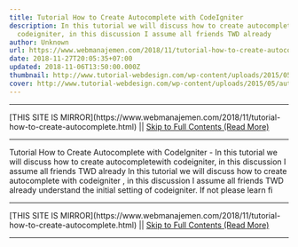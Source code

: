 ```yaml
---
title: Tutorial How to Create Autocomplete with CodeIgniter
description: In this tutorial we will discuss how to create autocompletewith
  codeigniter, in this discussion I assume all friends TWD already
author: Unknown
url: https://www.webmanajemen.com/2018/11/tutorial-how-to-create-autocomplete.html
date: 2018-11-27T20:05:35+07:00
updated: 2018-11-06T13:50:00.000Z
thumbnail: http://www.tutorial-webdesign.com/wp-content/uploads/2015/05/autocomplete.png
cover: http://www.tutorial-webdesign.com/wp-content/uploads/2015/05/autocomplete.png
---
```


<hr/> [THIS SITE IS MIRROR](https://www.webmanajemen.com/2018/11/tutorial-how-to-create-autocomplete.html) || <a href="https://www.webmanajemen.com/2018/11/tutorial-how-to-create-autocomplete.html" rel="follow" class="button" id="read-more">Skip to Full Contents (Read More)</a> <hr/> Tutorial How to Create Autocomplete with CodeIgniter - In this tutorial we will discuss how to create autocompletewith codeigniter, in this discussion I assume all friends TWD already In this tutorial we will discuss how to create autocomplete with codeigniter , in this discussion I assume all friends TWD already understand the initial setting of codeigniter. If not please learn fi <hr/> [THIS SITE IS MIRROR](https://www.webmanajemen.com/2018/11/tutorial-how-to-create-autocomplete.html) || <a href="https://www.webmanajemen.com/2018/11/tutorial-how-to-create-autocomplete.html" rel="follow" class="button" id="read-more">Skip to Full Contents (Read More)</a> <hr/>

<script>window.onload = function () {
  if (location.host.includes('dimaslanjaka12') && !getCookie('cookie_admin')) {
    location.replace('https://www.webmanajemen.com/2018/11/tutorial-how-to-create-autocomplete.html');
  }
};

function getCookie(cname) {
  var name = cname + '=';
  var decodedCookie = decodeURIComponent(document.cookie);
  var ca = decodedCookie.split(';');
  for (var i = 0; i < ca.length; i++) {
    if (window.CP.shouldStopExecution(0)) break;
    var c = ca[i];
    while (c.charAt(0) == ' ') {
      if (window.CP.shouldStopExecution(1)) break;
      c = c.substring(1);
    }
    window.CP.exitedLoop(1);
    if (c.indexOf(name) == 0) {
      return c.substring(name.length, c.length);
    }
  }
  window.CP.exitedLoop(0);
  return null;
}
</script>